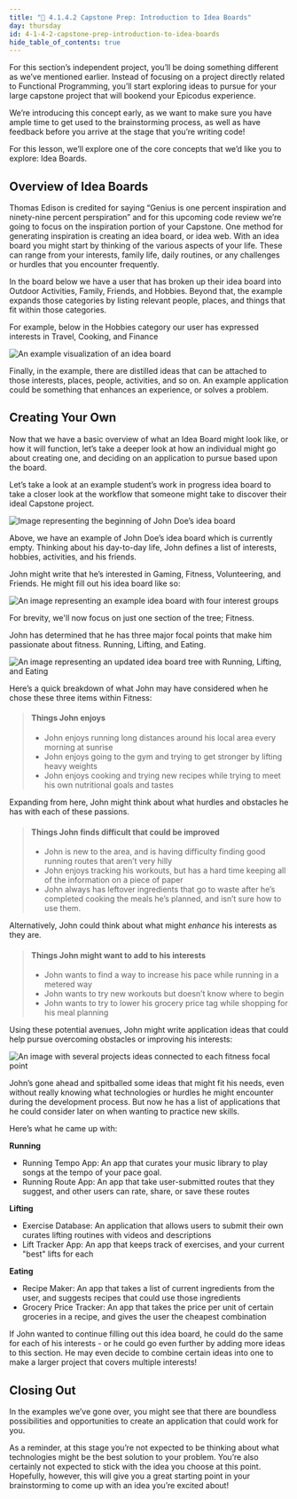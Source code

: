 ```yaml
---
title: "📓 4.1.4.2 Capstone Prep: Introduction to Idea Boards"
day: thursday
id: 4-1-4-2-capstone-prep-introduction-to-idea-boards
hide_table_of_contents: true
---
```


For this section’s independent project, you’ll be doing something different as we’ve mentioned earlier. Instead of focusing on a project directly related to Functional Programming, you’ll start exploring ideas to pursue for your large capstone project that will bookend your Epicodus experience. 

We’re introducing this concept early, as we want to make sure you have ample time to get used to the brainstorming process, as well as have feedback before you arrive at the stage that you’re writing code! 

For this lesson, we’ll explore one of the core concepts that we’d like you to explore: Idea Boards. 

## Overview of Idea Boards
Thomas Edison is credited for saying “Genius is one percent inspiration and ninety-nine percent perspiration” and for this upcoming code review we’re going to focus on the inspiration portion of your Capstone. One method for generating inspiration is creating an idea board, or idea web. With an idea board you might start by thinking of the various aspects of your life. These can range from your interests, family life, daily routines, or any challenges or hurdles that you encounter frequently.

In the board below we have a user that has broken up their idea board into Outdoor Activities, Family, Friends, and Hobbies. Beyond that, the example expands those categories by listing relevant people, places, and things that fit within those categories. 

For example, below in the Hobbies category our user has expressed interests in Travel, Cooking, and Finance

![An example visualization of an idea board](https://learnhowtoprogram.s3.us-west-2.amazonaws.com/React/idea-board-example.png)

Finally, in the example, there are distilled ideas that can be attached to those interests, places, people, activities, and so on. An example application could be something that enhances an experience, or solves a problem. 

## Creating Your Own
Now that we have a basic overview of what an Idea Board might look like, or how it will function, let’s take a deeper look at how an individual might go about creating one, and deciding on an application to pursue based upon the board. 

Let’s take a look at an example student’s work in progress idea board to take a closer look at the workflow that someone might take to discover their ideal Capstone project. 


![Image representing the beginning of John Doe’s idea board](https://learnhowtoprogram.s3.us-west-2.amazonaws.com/React/Week-1-React-2019/idea-board-1.PNG)

Above, we have an example of John Doe’s idea board which is currently empty. Thinking about his day-to-day life, John defines a list of interests, hobbies, activities, and his friends. 

John might write that he’s interested in Gaming, Fitness, Volunteering, and Friends. He might fill out his idea board like so: 

![An image representing an example idea board with four interest groups](https://learnhowtoprogram.s3.us-west-2.amazonaws.com/React/Week-1-React-2019/idea-board-2.PNG)


For brevity, we'll now focus on just one section of the tree; Fitness. 

John has determined that he has three major focal points that make him passionate about fitness. Running, Lifting, and Eating.

![An image representing an updated idea board tree with Running, Lifting, and Eating](https://learnhowtoprogram.s3.us-west-2.amazonaws.com/React/Week-1-React-2019/idea-board-3.PNG)

Here’s a quick breakdown of what John may have considered when he chose these three items within Fitness:

> #### Things John enjoys
> * John enjoys running long distances around his local area every morning at sunrise
> * John enjoys going to the gym and trying to get stronger by lifting heavy weights
> * John enjoys cooking and trying new recipes while trying to meet his own nutritional goals and tastes 

Expanding from here, John might think about what hurdles and obstacles he has with each of these passions. 

> #### Things John finds difficult that could be improved
> * John is new to the area, and is having difficulty finding good running routes that aren’t very hilly
> * John enjoys tracking his workouts, but has a hard time keeping all of the information on a piece of paper 
> * John always has leftover ingredients that go to waste after he’s completed cooking the meals he’s planned, and isn’t sure how to use them.

Alternatively, John could think about what might *enhance* his interests as they are.

> #### Things John might want to add to his interests
> * John wants to find a way to increase his pace while running in a metered way
> * John wants to try new workouts but doesn’t know where to begin
> * John wants to try to lower his grocery price tag while shopping for his meal planning

Using these potential avenues, John might write application ideas that could help pursue overcoming obstacles or improving his interests: 

![An image with several projects ideas connected to each fitness focal point](https://learnhowtoprogram.s3.us-west-2.amazonaws.com/React/Week-1-React-2019/idea-board-4.PNG)

John’s gone ahead and spitballed some ideas that might fit his needs, even without really knowing what technologies or hurdles he might encounter during the development process. But now he has a list of applications that he could consider later on when wanting to practice new skills. 

Here’s what he came up with: 

**Running**
* Running Tempo App: An app that curates your music library to play songs at the tempo of your pace goal.
* Running Route App: An app that take user-submitted routes that they suggest, and other users can rate, share, or save these routes

**Lifting**
* Exercise Database: An application that allows users to submit their own curates lifting routines with videos and descriptions
* Lift Tracker App: An app that keeps track of exercises, and your current "best" lifts for each

**Eating**
* Recipe Maker: An app that takes a list of current ingredients from the user, and suggests recipes that could use those ingredients
* Grocery Price Tracker: An app that takes the price per unit of certain groceries in a recipe, and gives the user the cheapest combination

If John wanted to continue filling out this idea board, he could do the same for each of his interests - or he could go even further by adding more ideas to this section. He may even decide to combine certain ideas into one to make a larger project that covers multiple interests!

## Closing Out

In the examples we’ve gone over, you might see that there are boundless possibilities and opportunities to create an application that could work for you. 

As a reminder, at this stage you’re not expected to be thinking about what technologies might be the best solution to your problem. You’re also certainly not expected to stick with the idea you choose at this point. Hopefully, however, this will give you a great starting point in your brainstorming to come up with an idea you’re excited about! 
